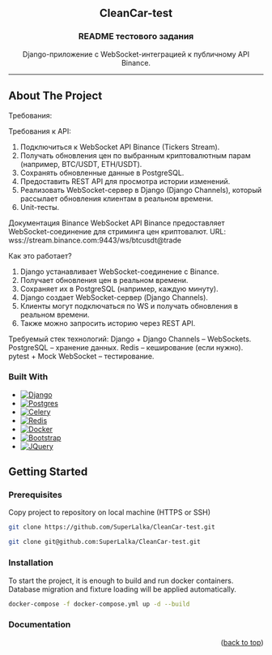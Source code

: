 <!-- PROJECT LOGO -->
<div align="center">
  <h2>CleanCar-test</h2>

  <h3 align="center">README тестового задания</h3>

  <p align="center">
    Django-приложение с WebSocket-интеграцией к публичному API Binance.
  </p>
</div>

<a name="readme-top"></a>

<hr>

<!-- ABOUT THE PROJECT -->
## About The Project

Требования:

Требования к API:
1. Подключиться к WebSocket API Binance (Tickers Stream).
2. Получать обновления цен по выбранным криптовалютным парам (например, BTC/USDT, ETH/USDT).
3. Сохранять обновленные данные в PostgreSQL.
4. Предоставить REST API для просмотра истории изменений.
5. Реализовать WebSocket-сервер в Django (Django Channels), который рассылает обновления клиентам в реальном времени.
6. Unit-тесты.

Документация Binance WebSocket API Binance предоставляет WebSocket-соединение для стриминга цен криптовалют. URL:
wss://stream.binance.com:9443/ws/btcusdt@trade

Как это работает?
1. Django устанавливает WebSocket-соединение с Binance.
2. Получает обновления цен в реальном времени.
3. Сохраняет их в PostgreSQL (например, каждую минуту).
4. Django создает WebSocket-сервер (Django Channels).
5. Клиенты могут подключаться по WS и получать обновления в реальном времени.
6. Также можно запросить историю через REST API.

Требуемый стек технологий: Django + Django Channels – WebSockets.
PostgreSQL – хранение данных.
Redis – кеширование (если нужно).
pytest + Mock WebSocket – тестирование.

### Built With

* [![Django][Django-badge]][Django-url]
* [![Postgres][Postgres-badge]][Postgres-url]
* [![Celery][Celery-badge]][Celery-url]
* [![Redis][Redis-badge]][Redis-url]
* [![Docker][Docker-badge]][Docker-url]
* [![Bootstrap][Bootstrap-badge]][Bootstrap-url]
* [![JQuery][JQuery-badge]][JQuery-url]


<!-- GETTING STARTED -->
## Getting Started

### Prerequisites

Copy project to repository on local machine (HTTPS or SSH)
  ```sh
  git clone https://github.com/SuperLalka/CleanCar-test.git
  ```
  ```sh
  git clone git@github.com:SuperLalka/CleanCar-test.git
  ```

### Installation

To start the project, it is enough to build and run docker containers.
Database migration and fixture loading will be applied automatically.

```sh
docker-compose -f docker-compose.yml up -d --build
```


### Documentation

<p align="right">(<a href="#readme-top">back to top</a>)</p>

<!-- MARKDOWN LINKS & IMAGES -->
<!-- https://www.markdownguide.org/basic-syntax/#reference-style-links -->
[Django-badge]: https://img.shields.io/badge/django-%23092E20.svg?style=for-the-badge&logo=django&logoColor=white
[Django-url]: https://docs.djangoproject.com/
[Postgres-badge]: https://img.shields.io/badge/postgresql-%234169E1.svg?style=for-the-badge&logo=postgresql&logoColor=white
[Postgres-url]: https://www.postgresql.org/
[Celery-badge]: https://img.shields.io/badge/celery-%2337814A.svg?style=for-the-badge&logo=celery&logoColor=white
[Celery-url]: https://docs.celeryq.dev/
[Redis-badge]: https://img.shields.io/badge/redis-%23FF4438.svg?style=for-the-badge&logo=redis&logoColor=white
[Redis-url]: https://redis.io/
[Docker-badge]: https://img.shields.io/badge/docker-%230db7ed.svg?style=for-the-badge&logo=docker&logoColor=white
[Docker-url]: https://www.docker.com/
[Bootstrap-badge]: https://img.shields.io/badge/bootstrap-%237952B3.svg?style=for-the-badge&logo=bootstrap&logoColor=white
[Bootstrap-url]: https://getbootstrap.com/
[JQuery-badge]: https://img.shields.io/badge/jquery-%230769AD.svg?style=for-the-badge&logo=jquery&logoColor=white
[JQuery-url]: https://jquery.com/
